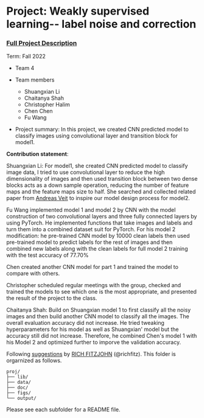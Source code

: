 # Project: Weakly supervised learning-- label noise and correction


### [Full Project Description](doc/project3_desc.md)

Term: Fall 2022

+ Team 4
+ Team members
	+ Shuangxian Li
	+ Chaitanya Shah
	+ Christopher Halim 
	+ Chen Chen
	+ Fu Wang


+ Project summary: In this project, we created CNN predicted model to classify images using convolutional layer and transition block for model1.
	
**Contribution statement**: 

Shuangxian Li: For model1, she created CNN predicted model to classify image data, I tried to use convolutional layer to reduce the high dimensionality of images and then used transition block between two dense blocks acts as a down sample operation, reducing the number of feature maps and the feature maps size to half. She searched and collected related paper from [Andreas Veit](https://openaccess.thecvf.com/content_cvpr_2017/papers/Veit_Learning_From_Noisy_CVPR_2017_paper.pdf) to inspire our model design process for model2.

Fu Wang implemented model 1 and model 2 by CNN with the model construction of two convolutional layers and three fully connected layers by using PyTorch. He implemented functions that take images and labels and turn them into a combined dataset suit for PyTorch. For his model 2 modification: he pre-trained CNN model by 10000 clean labels then used pre-trained model to predict labels for the rest of images and then combined new labels along with the clean labels for full model 2 training with the test accuracy of 77.70%

Chen created another CNN model for part 1 and trained the model to compare with others.

Christopher scheduled regular meetings with the group, checked and trained the models to see which one is the most appropriate, and presented the result of the project to the class.

Chaitanya Shah: Build on Shuangxian model 1 to first classify all the noisy images and then build another CNN model to classify all the images. The overall evaluation accuracy did not increase. He tried tweaking hyperparameters for his model as well as Shuangxian' model but the accuracy still did not increase. Therefore, he combined Chen's model 1 with his Model 2 and optimized further to imporve the validation accuracy.


Following [suggestions](http://nicercode.github.io/blog/2013-04-05-projects/) by [RICH FITZJOHN](http://nicercode.github.io/about/#Team) (@richfitz). This folder is orgarnized as follows.

```
proj/
├── lib/
├── data/
├── doc/
├── figs/
└── output/
```

Please see each subfolder for a README file.
